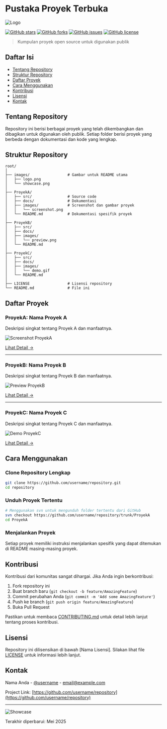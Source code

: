 # Pustaka Proyek Terbuka

![Logo](images/logo.png)

[![GitHub stars](https://img.shields.io/github/stars/username/repository?style=flat-square)](https://github.com/username/repository/stargazers)
[![GitHub forks](https://img.shields.io/github/forks/username/repository?style=flat-square)](https://github.com/username/repository/network/members)
[![GitHub issues](https://img.shields.io/github/issues/username/repository?style=flat-square)](https://github.com/username/repository/issues)
[![GitHub license](https://img.shields.io/github/license/username/repository?style=flat-square)](https://github.com/username/repository/blob/main/LICENSE)

> Kumpulan proyek open source untuk digunakan publik

## Daftar Isi

- [Tentang Repository](#tentang-repository)
- [Struktur Repository](#struktur-repository)
- [Daftar Proyek](#daftar-proyek)
- [Cara Menggunakan](#cara-menggunakan)
- [Kontribusi](#kontribusi)
- [Lisensi](#lisensi)
- [Kontak](#kontak)

## Tentang Repository

Repository ini berisi berbagai proyek yang telah dikembangkan dan dibagikan untuk digunakan oleh publik. Setiap folder berisi proyek yang berbeda dengan dokumentasi dan kode yang lengkap.

## Struktur Repository

```
root/
│
├── images/                 # Gambar untuk README utama
│   ├── logo.png
│   └── showcase.png
│
├── ProyekA/
│   ├── src/                # Source code
│   ├── docs/               # Dokumentasi
│   ├── images/             # Screenshot dan gambar proyek
│   │   └── screenshot.png
│   └── README.md           # Dokumentasi spesifik proyek
│
├── ProyekB/
│   ├── src/
│   ├── docs/
│   ├── images/
│   │   └── preview.png
│   └── README.md
│
├── ProyekC/
│   ├── src/
│   ├── docs/
│   ├── images/
│   │   └── demo.gif
│   └── README.md
│
├── LICENSE                 # Lisensi repository
└── README.md               # File ini
```

## Daftar Proyek

### ProyekA: Nama Proyek A

Deskripsi singkat tentang Proyek A dan manfaatnya.

![Screenshot ProyekA](ProyekA/images/screenshot.png)

[Lihat Detail →](./ProyekA)

---

### ProyekB: Nama Proyek B

Deskripsi singkat tentang Proyek B dan manfaatnya.

![Preview ProyekB](ProyekB/images/preview.png)

[Lihat Detail →](./ProyekB)

---

### ProyekC: Nama Proyek C

Deskripsi singkat tentang Proyek C dan manfaatnya.

![Demo ProyekC](ProyekC/images/demo.gif)

[Lihat Detail →](./ProyekC)

## Cara Menggunakan

### Clone Repository Lengkap

```bash
git clone https://github.com/username/repository.git
cd repository
```

### Unduh Proyek Tertentu

```bash
# Menggunakan svn untuk mengunduh folder tertentu dari GitHub
svn checkout https://github.com/username/repository/trunk/ProyekA
cd ProyekA
```

### Menjalankan Proyek

Setiap proyek memiliki instruksi menjalankan spesifik yang dapat ditemukan di README masing-masing proyek.

## Kontribusi

Kontribusi dari komunitas sangat dihargai. Jika Anda ingin berkontribusi:

1. Fork repository ini
2. Buat branch baru (`git checkout -b feature/AmazingFeature`)
3. Commit perubahan Anda (`git commit -m 'Add some AmazingFeature'`)
4. Push ke branch (`git push origin feature/AmazingFeature`)
5. Buka Pull Request

Pastikan untuk membaca [CONTRIBUTING.md](CONTRIBUTING.md) untuk detail lebih lanjut tentang proses kontribusi.

## Lisensi

Repository ini dilisensikan di bawah [Nama Lisensi]. Silakan lihat file [LICENSE](LICENSE) untuk informasi lebih lanjut.

## Kontak

Nama Anda - [@username](https://twitter.com/username) - email@example.com

Project Link: [https://github.com/username/repository](https://github.com/username/repository)

---

![Showcase](images/showcase.png)

Terakhir diperbarui: Mei 2025
